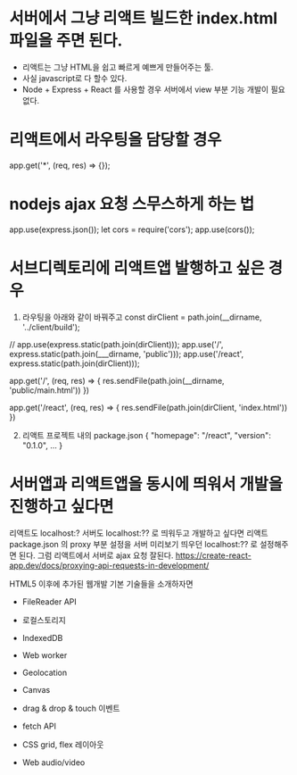 # 서버에서 그냥 리액트 빌드한 index.html 파일을 주면 된다.

- 리액트는 그냥 HTML을 쉽고 빠르게 예쁘게 만들어주는 툴.
- 사실 javascript로 다 할수 있다.
- Node + Express + React 를 사용할 경우 서버에서 view 부분 기능 개발이 필요 없다.

# 리액트에서 라우팅을 담당할 경우
app.get('*', (req, res) => {});

# nodejs ajax 요청 스무스하게 하는 법
app.use(express.json());
let cors = require('cors');
app.use(cors());

# 서브디렉토리에 리액트앱 발행하고 싶은 경우
1. 라우팅을 아래와 같이 바꿔주고
const dirClient = path.join(__dirname, '../client/build');

// app.use(express.static(path.join(dirClient)));
app.use('/', express.static(path.join(___dirname, 'public')));
app.use('/react', express.static(path.join(dirClient)));

app.get('/', (req, res) => {
  res.sendFile(path.join(__dirname, 'public/main.html'))
})

app.get('/react', (req, res) => {
  res.sendFile(path.join(dirClient, 'index.html'))
})

2. 리액트 프로젝트 내의 package.json
{
  "homepage": "/react",
  "version": "0.1.0",
  ...
}

# 서버앱과 리액트앱을 동시에 띄워서 개발을 진행하고 싶다면
리액트도 localhost:? 서버도 localhost:?? 로 띄워두고 개발하고 싶다면
리액트 package.json 의 proxy 부분 설정을 
서버 미리보기 띄우던 localhost:?? 로 설정해주면 된다.
그럼 리액트에서 서버로 ajax 요청 잘된다.
https://create-react-app.dev/docs/proxying-api-requests-in-development/

HTML5 이후에 추가된 웹개발 기본 기술들을 소개하자면 

- FileReader API 

- 로컬스토리지

- IndexedDB

- Web worker

- Geolocation

- Canvas

- drag & drop & touch 이벤트 

- fetch API

- CSS grid, flex 레이아웃  

- Web audio/video